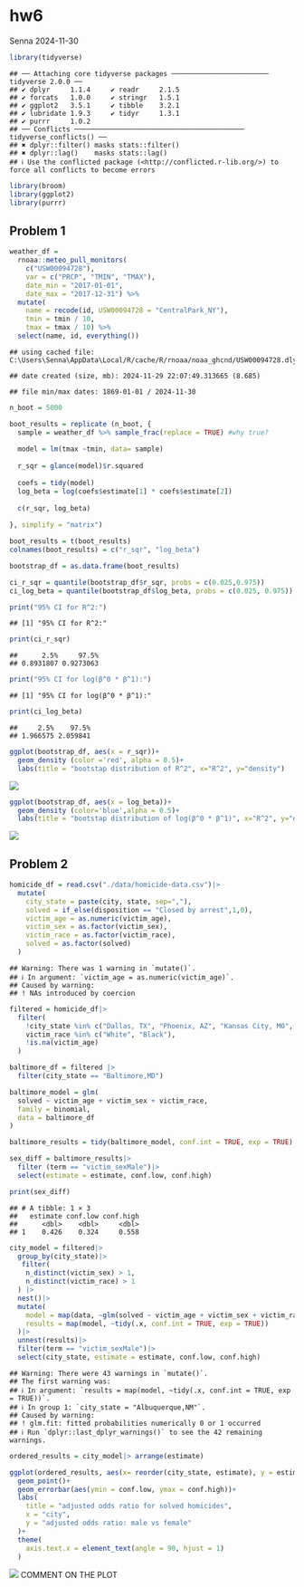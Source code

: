 hw6
================
Senna
2024-11-30

``` r
library(tidyverse)
```

    ## ── Attaching core tidyverse packages ──────────────────────── tidyverse 2.0.0 ──
    ## ✔ dplyr     1.1.4     ✔ readr     2.1.5
    ## ✔ forcats   1.0.0     ✔ stringr   1.5.1
    ## ✔ ggplot2   3.5.1     ✔ tibble    3.2.1
    ## ✔ lubridate 1.9.3     ✔ tidyr     1.3.1
    ## ✔ purrr     1.0.2     
    ## ── Conflicts ────────────────────────────────────────── tidyverse_conflicts() ──
    ## ✖ dplyr::filter() masks stats::filter()
    ## ✖ dplyr::lag()    masks stats::lag()
    ## ℹ Use the conflicted package (<http://conflicted.r-lib.org/>) to force all conflicts to become errors

``` r
library(broom)
library(ggplot2)
library(purrr)
```

## Problem 1

``` r
weather_df = 
  rnoaa::meteo_pull_monitors(
    c("USW00094728"),
    var = c("PRCP", "TMIN", "TMAX"), 
    date_min = "2017-01-01",
    date_max = "2017-12-31") %>%
  mutate(
    name = recode(id, USW00094728 = "CentralPark_NY"),
    tmin = tmin / 10,
    tmax = tmax / 10) %>%
  select(name, id, everything())
```

    ## using cached file: C:\Users\Senna\AppData\Local/R/cache/R/rnoaa/noaa_ghcnd/USW00094728.dly

    ## date created (size, mb): 2024-11-29 22:07:49.313665 (8.685)

    ## file min/max dates: 1869-01-01 / 2024-11-30

``` r
n_boot = 5000

boot_results = replicate (n_boot, {
  sample = weather_df %>% sample_frac(replace = TRUE) #why true?
  
  model = lm(tmax ~tmin, data= sample)
  
  r_sqr = glance(model)$r.squared
  
  coefs = tidy(model)
  log_beta = log(coefs$estimate[1] * coefs$estimate[2])
  
  c(r_sqr, log_beta)
  
}, simplify = "matrix")

boot_results = t(boot_results)
colnames(boot_results) = c("r_sqr", "log_beta")

bootstrap_df = as.data.frame(boot_results)
```

``` r
ci_r_sqr = quantile(bootstrap_df$r_sqr, probs = c(0.025,0.975))
ci_log_beta = quantile(bootstrap_df$log_beta, probs = c(0.025, 0.975))

print("95% CI for R^2:")
```

    ## [1] "95% CI for R^2:"

``` r
print(ci_r_sqr)
```

    ##      2.5%     97.5% 
    ## 0.8931807 0.9273063

``` r
print("95% CI for log(β^0 * β^1):")
```

    ## [1] "95% CI for log(β^0 * β^1):"

``` r
print(ci_log_beta)
```

    ##     2.5%    97.5% 
    ## 1.966575 2.059841

``` r
ggplot(bootstrap_df, aes(x = r_sqr))+
  geom_density (color ='red', alpha = 0.5)+
  labs(title = "bootstap distribution of R^2", x="R^2", y="density")
```

![](hw6_files/figure-gfm/unnamed-chunk-5-1.png)<!-- -->

``` r
ggplot(bootstrap_df, aes(x = log_beta))+
  geom_density (color='blue',alpha = 0.5)+
  labs(title = "bootstap distribution of log(β^0 * β^1)", x="R^2", y="density")
```

![](hw6_files/figure-gfm/unnamed-chunk-5-2.png)<!-- -->

## Problem 2

``` r
homicide_df = read.csv("./data/homicide-data.csv")|>
  mutate(
    city_state = paste(city, state, sep=","),
    solved = if_else(disposition == "Closed by arrest",1,0),
    victim_age = as.numeric(victim_age),
    victim_sex = as.factor(victim_sex),
    victim_race = as.factor(victim_race),
    solved = as.factor(solved)
  )
```

    ## Warning: There was 1 warning in `mutate()`.
    ## ℹ In argument: `victim_age = as.numeric(victim_age)`.
    ## Caused by warning:
    ## ! NAs introduced by coercion

``` r
filtered = homicide_df|>
  filter(
    !city_state %in% c("Dallas, TX", "Phoenix, AZ", "Kansas City, MO", "Tulsa, AL"),
    victim_race %in% c("White", "Black"),
    !is.na(victim_age)
  )
```

``` r
baltimore_df = filtered |>
  filter(city_state == "Baltimore,MD")

baltimore_model = glm(
  solved ~ victim_age + victim_sex + victim_race,
  family = binomial,
  data = baltimore_df
)

baltimore_results = tidy(baltimore_model, conf.int = TRUE, exp = TRUE) # true true?

sex_diff = baltimore_results|>
  filter (term == "victim_sexMale")|>
  select(estimate = estimate, conf.low, conf.high)

print(sex_diff)
```

    ## # A tibble: 1 × 3
    ##   estimate conf.low conf.high
    ##      <dbl>    <dbl>     <dbl>
    ## 1    0.426    0.324     0.558

``` r
city_model = filtered|>
  group_by(city_state)|>
   filter(
    n_distinct(victim_sex) > 1,  
    n_distinct(victim_race) > 1   
  ) |>
  nest()|>
  mutate(
    model = map(data, ~glm(solved ~ victim_age + victim_sex + victim_race, family = binomial, data = .x)),
    results = map(model, ~tidy(.x, conf.int = TRUE, exp = TRUE))
  )|>
  unnest(results)|>
  filter(term == "victim_sexMale")|>
  select(city_state, estimate = estimate, conf.low, conf.high)
```

    ## Warning: There were 43 warnings in `mutate()`.
    ## The first warning was:
    ## ℹ In argument: `results = map(model, ~tidy(.x, conf.int = TRUE, exp = TRUE))`.
    ## ℹ In group 1: `city_state = "Albuquerque,NM"`.
    ## Caused by warning:
    ## ! glm.fit: fitted probabilities numerically 0 or 1 occurred
    ## ℹ Run `dplyr::last_dplyr_warnings()` to see the 42 remaining warnings.

``` r
ordered_results = city_model|> arrange(estimate)

ggplot(ordered_results, aes(x= reorder(city_state, estimate), y = estimate))+
  geom_point()+
  geom_errorbar(aes(ymin = conf.low, ymax = conf.high))+
  labs(
    title = "adjusted odds ratio for solved homicides",
    x = "city",
    y = "adjusted odds ratio: male vs female"
  )+
  theme(
    axis.text.x = element_text(angle = 90, hjust = 1)  
  )
```

![](hw6_files/figure-gfm/unnamed-chunk-9-1.png)<!-- --> COMMENT ON THE
PLOT
